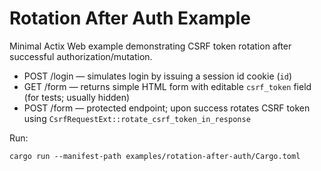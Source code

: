 # Rotation After Auth Example

Minimal Actix Web example demonstrating CSRF token rotation after successful authorization/mutation.

- POST /login — simulates login by issuing a session id cookie (`id`)
- GET /form — returns simple HTML form with editable `csrf_token` field (for tests; usually hidden)
- POST /form — protected endpoint; upon success rotates CSRF token using `CsrfRequestExt::rotate_csrf_token_in_response`

Run:

```
cargo run --manifest-path examples/rotation-after-auth/Cargo.toml
```